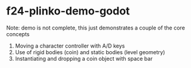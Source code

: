 # f24-plinko-demo-godot
 
Note: demo is not complete, this just demonstrates a couple of the core concepts
1. Moving a character controller with A/D keys
2. Use of rigid bodies (coin) and static bodies (level geometry)
3. Instantiating and dropping a coin object with space bar
